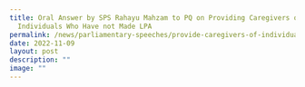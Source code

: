 ```yaml
---
title: Oral Answer by SPS Rahayu Mahzam to PQ on Providing Caregivers of
  Individuals Who Have not Made LPA
permalink: /news/parliamentary-speeches/provide-caregivers-of-individuals-without-LPA-access-to-govt-grants/
date: 2022-11-09
layout: post
description: ""
image: ""
---
```

